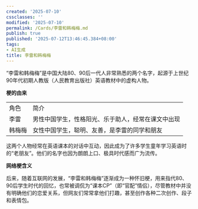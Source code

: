 ```yaml
---
created: '2025-07-10'
cssclasses: ''
modified: '2025-07-10'
permalink: /Cards/李雷和韩梅梅.md
publish: true
published: '2025-07-12T13:46:45.384+08:00'
tags:
- AI生成
title: 李雷和韩梅梅
---
```

“李雷和韩梅梅”是中国大陆80、90后一代人非常熟悉的两个名字，起源于上世纪90年代初期人教版（人民教育出版社）英语教材中的虚构人物。

**梗的由来**

|     |                           |
| --- | ------------------------- |
| 角色  | 简介                        |
| 李雷  | 男性中国学生，性格阳光、乐于助人，经常在课文中出现 |
| 韩梅梅 | 女性中国学生，聪明、友善，是李雷的同学和朋友    |

这两个人物经常在英语课本的对话中互动，因此成为了许多学生童年学习英语时的“老朋友”。他们的名字也因为朗朗上口、极具时代感而广为流传。

**网络梗含义**

后来，随着互联网的发展，“李雷和韩梅梅”逐渐成为一种怀旧梗，用来指代80、90后学生时代的回忆，也常被调侃为“课本CP”（即“官配”情侣），尽管教材中并没有明确他们的恋爱关系，但网友们常常拿他们打趣，甚至创作各种二次创作、段子和表情包。
